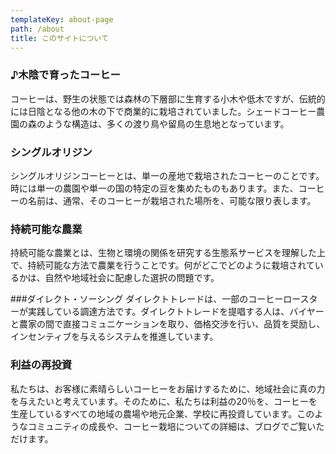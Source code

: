 ```yaml
---
templateKey: about-page
path: /about
title: このサイトについて
---
```

### ♪木陰で育ったコーヒー
コーヒーは、野生の状態では森林の下層部に生育する小木や低木ですが、伝統的には日陰となる他の木の下で商業的に栽培されていました。シェードコーヒー農園の森のような構造は、多くの渡り鳥や留鳥の生息地となっています。

### シングルオリジン
シングルオリジンコーヒーとは、単一の産地で栽培されたコーヒーのことです。時には単一の農園や単一の国の特定の豆を集めたものもあります。また、コーヒーの名前は、通常、そのコーヒーが栽培された場所を、可能な限り表します。

### 持続可能な農業
持続可能な農業とは、生物と環境の関係を研究する生態系サービスを理解した上で、持続可能な方法で農業を行うことです。何がどこでどのように栽培されているかは、自然や地域社会に配慮した選択の問題です。

###ダイレクト・ソーシング
ダイレクトトレードは、一部のコーヒーロースターが実践している調達方法です。ダイレクトトレードを提唱する人は、バイヤーと農家の間で直接コミュニケーションを取り、価格交渉を行い、品質を奨励し、インセンティブを与えるシステムを推進しています。

### 利益の再投資
私たちは、お客様に素晴らしいコーヒーをお届けするために、地域社会に真の力を与えたいと考えています。そのために、私たちは利益の20％を、コーヒーを生産しているすべての地域の農場や地元企業、学校に再投資しています。このようなコミュニティの成長や、コーヒー栽培についての詳細は、ブログでご覧いただけます。
